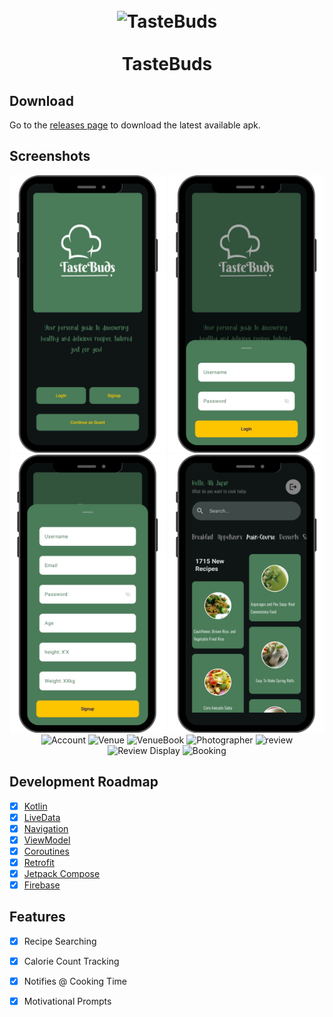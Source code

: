 <h1 align="center">
<br>
  <img src="screenshots/Mezbaan.png" width="300" alt="TasteBuds">
<br>
<br>
TasteBuds
</h1>

## Download

Go to the [releases page](https://github.com/s1lent18/RecipeOrganizer/releases) to download the latest available apk.

## Screenshots

<p align="center">
  <img src="screenshots/Landing.png" width="250" alt="Landing">
  <img src="screenshots/Login.png" width="250" alt="Login">
  <img src="screenshots/Signup.png" width="250" alt="Signup">
  <img src="screenshots/Home.png" width="250" alt="Home">
  <img src="screenshots/Account.png" width="250" alt="Account">
  <img src="screenshots/Venue.png" width="250" alt="Venue">
  <img src="screenshots/VenueBook.png" width="250" alt="VenueBook">
  <img src="screenshots/photographer.png" width="250" alt="Photographer">
  <img src="screenshots/review.png" width="250" alt="review">
  <img src="screenshots/reviewdisplay.png" width="250" alt="Review Display">
  <img src="screenshots/Booking.png" width="250" alt="Booking">
</p>

## Development Roadmap

- [x] [Kotlin](https://kotlinlang.org/)
- [x] [LiveData](https://developer.android.com/topic/libraries/architecture/livedata)
- [x] [Navigation](https://developer.android.com/topic/libraries/architecture/navigation)
- [x] [ViewModel](https://developer.android.com/topic/libraries/architecture/viewmodel)
- [x] [Coroutines](https://developer.android.com/topic/libraries/architecture/coroutines)
- [x] [Retrofit](https://square.github.io/retrofit/)
- [x] [Jetpack Compose](https://developer.android.com/jetpack/compose)
- [x] [Firebase](https://firebase.google.com/)

## Features

- [x] Recipe Searching
- [x] Calorie Count Tracking
- [x] Notifies @ Cooking Time
- [X] Motivational Prompts 


